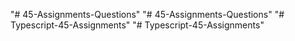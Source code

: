 "# 45-Assignments-Questions" 
"# 45-Assignments-Questions" 
"# Typescript-45-Assignments" 
"# Typescript-45-Assignments" 
